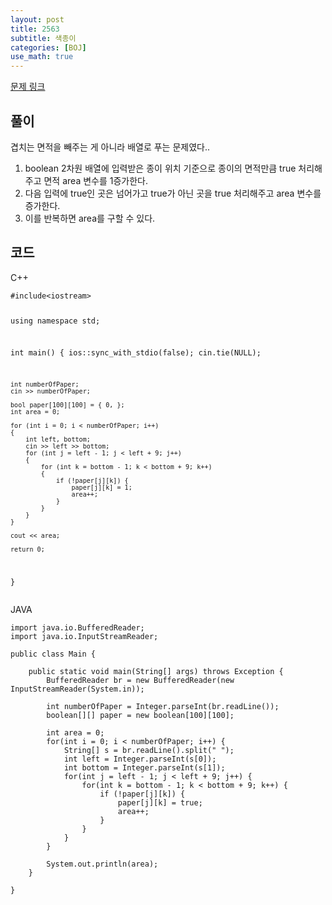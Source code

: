 ```yaml
---
layout: post
title: 2563
subtitle: 색종이
categories: [BOJ]
use_math: true
---
```


[문제 링크](https://www.acmicpc.net/problem/2563)

<h2 class="section-heading">풀이</h2>
겹치는 면적을 빼주는 게 아니라 배열로 푸는 문제였다..

1. boolean 2차원 배열에 입력받은 종이 위치 기준으로 종이의 면적만큼 true 처리해주고 면적 area 변수를 1증가한다.
2. 다음 입력에 true인 곳은 넘어가고 true가 아닌 곳을 true 처리해주고 area 변수를 증가한다. 
3. 이를 반복하면 area를 구할 수 있다.
<h2 class="section-heading">코드</h2>
C++  
<pre><code class="cpp">#include&lt;iostream>

using namespace std;

int main()
{
	ios::sync_with_stdio(false);
	cin.tie(NULL);

	int numberOfPaper;
	cin >> numberOfPaper;

	bool paper[100][100] = { 0, };
	int area = 0;

	for (int i = 0; i < numberOfPaper; i++)
	{
		int left, bottom;
		cin >> left >> bottom;
		for (int j = left - 1; j < left + 9; j++)
		{
			for (int k = bottom - 1; k < bottom + 9; k++)
			{
				if (!paper[j][k]) {
					paper[j][k] = 1;
					area++;
				}
			}
		}
	}

	cout << area;

	return 0;
}</code></pre>

JAVA
<pre><code class="java">import java.io.BufferedReader;
import java.io.InputStreamReader;

public class Main {

	public static void main(String[] args) throws Exception {
		BufferedReader br = new BufferedReader(new InputStreamReader(System.in));
		
		int numberOfPaper = Integer.parseInt(br.readLine());
		boolean[][] paper = new boolean[100][100];
		
		int area = 0;
		for(int i = 0; i < numberOfPaper; i++) {
			String[] s = br.readLine().split(" ");
			int left = Integer.parseInt(s[0]);
			int bottom = Integer.parseInt(s[1]);
			for(int j = left - 1; j < left + 9; j++) {
				for(int k = bottom - 1; k < bottom + 9; k++) {
					if (!paper[j][k]) {
						paper[j][k] = true;
						area++;
					}
				}
			}
		}
		
		System.out.println(area);
	}

}</code></pre>